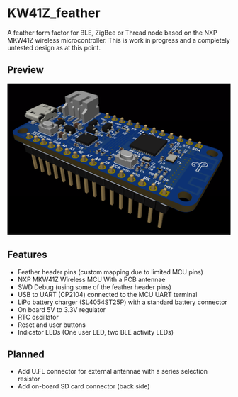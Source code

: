 # KW41Z_feather 
 
A feather form factor for BLE, ZigBee or Thread node based on the NXP MKW41Z wireless microcontroller. This is work in progress and a completely untested design as at this point. 

## Preview

![PCB Design](images/KW41Z_feather.png)

## Features 

* Feather header pins (custom mapping due to limited MCU pins)
* NXP MKW41Z Wireless MCU With a PCB antennae
* SWD Debug (using some of the feather header pins)
* USB to UART (CP2104) connected to the MCU UART terminal
* LiPo battery charger (SL4054ST25P) with a standard battery connector
* On board 5V to 3.3V regulator
* RTC oscillator
* Reset and user buttons
* Indicator LEDs (One user LED, two BLE activity LEDs) 

## Planned 

* Add U.FL connector for external antennae with a series selection resistor
* Add on-board SD card connector (back side) 
